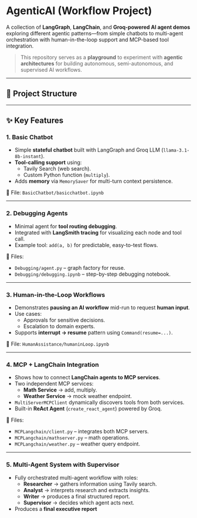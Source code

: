 # AgenticAI (Workflow Project)

A collection of **LangGraph**, **LangChain**, and **Groq-powered AI agent demos** exploring different agentic patterns—from simple chatbots to multi-agent orchestration with human-in-the-loop support and MCP-based tool integration.

>  This repository serves as a **playground** to experiment with **agentic architectures** for building autonomous, semi-autonomous, and supervised AI workflows.

---

## 📂 Project Structure


---

## ✨ Key Features

### 1. **Basic Chatbot**
- Simple **stateful chatbot** built with LangGraph and Groq LLM (`llama-3.1-8b-instant`).
- **Tool-calling support** using:
  - Tavily Search (web search).
  - Custom Python function (`multiply`).
- Adds **memory** via `MemorySaver` for multi-turn context persistence.

📂 File: `BasicChatbot/basicchatbot.ipynb`

---

### 2. **Debugging Agents**
- Minimal agent for **tool routing debugging**.
- Integrated with **LangSmith tracing** for visualizing each node and tool call.
- Example tool: `add(a, b)` for predictable, easy-to-test flows.

📂 Files:
- `Debugging/agent.py` – graph factory for reuse.
- `Debugging/debugging.ipynb` – step-by-step debugging notebook.

---

### 3. **Human-in-the-Loop Workflows**
- Demonstrates **pausing an AI workflow** mid-run to request **human input**.
- Use cases:
  - Approvals for sensitive decisions.
  - Escalation to domain experts.
- Supports **interrupt → resume** pattern using `Command(resume=...)`.

📂 File: `HumanAssistance/humaninLoop.ipynb`

---

### 4. **MCP + LangChain Integration**
- Shows how to connect **LangChain agents to MCP services**.
- Two independent MCP services:
  - **Math Service** → add, multiply.
  - **Weather Service** → mock weather endpoint.
- `MultiServerMCPClient` dynamically discovers tools from both services.
- Built-in **ReAct Agent** (`create_react_agent`) powered by Groq.

📂 Files:
- `MCPLangchain/client.py` – integrates both MCP servers.
- `MCPLangchain/mathserver.py` – math operations.
- `MCPLangchain/weather.py` – weather query endpoint.

---

### 5. **Multi-Agent System with Supervisor**
- Fully orchestrated multi-agent workflow with roles:
  - **Researcher** → gathers information using Tavily search.
  - **Analyst** → interprets research and extracts insights.
  - **Writer** → produces a final structured report.
  - **Supervisor** → decides which agent acts next.
- Produces a **final executive report**




